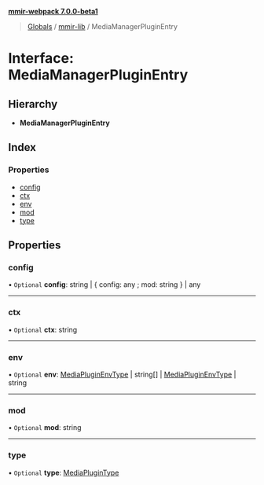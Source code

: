 **[mmir-webpack 7.0.0-beta1](../README.md)**

> [Globals](../README.md) / [mmir-lib](../modules/mmir_lib.md) / MediaManagerPluginEntry

# Interface: MediaManagerPluginEntry

## Hierarchy

* **MediaManagerPluginEntry**

## Index

### Properties

* [config](mmir_lib.mediamanagerpluginentry.md#config)
* [ctx](mmir_lib.mediamanagerpluginentry.md#ctx)
* [env](mmir_lib.mediamanagerpluginentry.md#env)
* [mod](mmir_lib.mediamanagerpluginentry.md#mod)
* [type](mmir_lib.mediamanagerpluginentry.md#type)

## Properties

### config

• `Optional` **config**: string \| { config: any ; mod: string  } \| any

___

### ctx

• `Optional` **ctx**: string

___

### env

• `Optional` **env**: [MediaPluginEnvType](../modules/mmir_lib.md#mediapluginenvtype) \| string[] \| [MediaPluginEnvType](../modules/mmir_lib.md#mediapluginenvtype) \| string

___

### mod

• `Optional` **mod**: string

___

### type

• `Optional` **type**: [MediaPluginType](../modules/mmir_lib.md#mediaplugintype)
